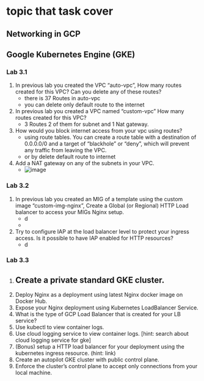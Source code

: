 # topic that task cover
## Networking in GCP
## Google Kubernetes Engine (GKE)


### Lab 3.1
1. In previous lab you created the VPC “auto-vpc”, How many routes created for this VPC? Can you delete any of these routes?
   - there is 37 Routes in auto-vpc 
   - you can delete only default route to the internet
3. In previous lab you created a VPC named “custom-vpc” How many routes created for this VPC?
   - 3 Routes 2 of them for subnet and 1 Nat gateway.
5. How would you block internet access from your vpc using routes?
   - using route tables. You can create a route table with a destination of 0.0.0.0/0 and a target of “blackhole” or “deny”, which will prevent any traffic from leaving the VPC.
   - or by delete default route to internet 
7. Add a NAT gateway on any of the subnets in your VPC.
   - ![image](https://user-images.githubusercontent.com/28235504/213449178-39ec1d6a-cf38-4b2a-91f8-76b143b72849.png)

### Lab 3.2
1. In previous lab you created an MIG of a template using the custom image “custom-img-nginx”, Create a Global (or Regional) HTTP Load balancer to access your MIGs Nginx setup.
   - d
   - 
3. Try to configure IAP at the load balancer level to protect your ingress access. Is it possible to have IAP enabled for HTTP resources?
   - d


### Lab 3.3
1. Create a private standard GKE cluster.
   - 
3. Deploy Nginx as a deployment using latest Nginx docker image on Docker Hub.
4. Expose your Nginx deployment using Kubernetes LoadBalancer Service.
5. What is the type of GCP Load Balancer that is created for your LB service?
6. Use kubectl to view container logs.
7. Use cloud logging service to view container logs. [hint: search about cloud logging service for gke]
8. (Bonus) setup a HTTP load balancer for your deployment using the kubernetes ingress resource. (hint: link)
9. Create an autopilot GKE cluster with public control plane.
10. Enforce the cluster’s control plane to accept only connections from your local machine.
